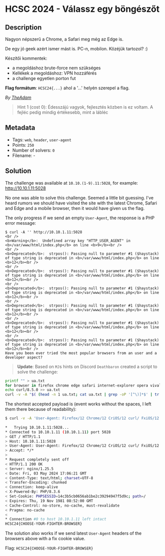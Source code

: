# HCSC 2024 - Válassz egy böngészőt

## Description

Nagyon népszerű a Chrome, a Safari meg még az Edge is.

De egy jó geek azért ismer mást is. PC-n, mobilon.
Közéjük tartozol? :)

Készítői kommentek:
- a megoldáshoz brute-force nem szükséges
- Kellékek a megoldáshoz: VPN hozzáférés
- a challenge egyetlen porton fut

**Flag formátum**: `HCSC24{...}` ahol a '...' helyén szerepel a flag.

*By [TheAdam](https://github.com/adns44)*

> Hint 1 (cost 0): Édesszájú vagyok, fejlesztés közben is ez voltam. A fejléc pedig mindig értékesebb, mint a lábléc

## Metadata

- Tags: `web`, `header`, `user-agent`
- Points: `250`
- Number of solvers: `0`
- Filename: -

## Solution

The challenge was available at `10.10.(1-9).11:5028`, for example: <http://10.10.1.11:5028>

No one was able to solve this challenge. Seemed a little bit guessing. I've heard rumors we should have visited the site with the latest Chrome, Safari and Edge and a mobile browser, then it would have given us the flag.

The only progress if we send an empty `User-Agent`, the response is a PHP error message:

```
$ curl -A '' http://10.10.1.11:5028
<br />
<b>Warning</b>:  Undefined array key "HTTP_USER_AGENT" in <b>/var/www/html/index.php</b> on line <b>9</b><br />
<br />
<b>Deprecated</b>:  strpos(): Passing null to parameter #1 ($haystack) of type string is deprecated in <b>/var/www/html/index.php</b> on line <b>12</b><br />
<br />
<b>Deprecated</b>:  strpos(): Passing null to parameter #1 ($haystack) of type string is deprecated in <b>/var/www/html/index.php</b> on line <b>12</b><br />
<br />
<b>Deprecated</b>:  strpos(): Passing null to parameter #1 ($haystack) of type string is deprecated in <b>/var/www/html/index.php</b> on line <b>12</b><br />
<br />
<b>Deprecated</b>:  strpos(): Passing null to parameter #1 ($haystack) of type string is deprecated in <b>/var/www/html/index.php</b> on line <b>12</b><br />
<br />
<b>Deprecated</b>:  strpos(): Passing null to parameter #1 ($haystack) of type string is deprecated in <b>/var/www/html/index.php</b> on line <b>12</b><br />
<br />
<b>Deprecated</b>:  strpos(): Passing null to parameter #1 ($haystack) of type string is deprecated in <b>/var/www/html/index.php</b> on line <b>12</b><br />
Have you been ever tried the most popular browsers from an user and a developer aspect?
```

> **Update**: Based on `MJ`s hints on Discord `Deathbaron` created a script to solve the challenge:

```bash
printf "" > ua.txt
for browser in firefox chrome edge safari internet-explorer opera vivaldi yandex-browser; do curl -s https://www.whatismybrowser.com/guides/the-latest-user-agent/$browser | grep -oP '(?<=<span class="code">).*(?=</span>)' >> ua.txt; done
echo curl/8.5.0 >> ua.txt
curl -v -A "$( (head -n 1 ua.txt; cat ua.txt | grep -oP '[^\)]*$' | tr ' ' '\n' | grep "\S" | sort -u ) | tr '\n' ' ')" http://10.10.2.11:5028/
```

The shortest accepted payload is (event works without the spaces, I left them there because of readability):

```bash
$ curl -v -A 'User-Agent: Firefox/12 Chrome/12 CriOS/12 curl/ FxiOS/12 Safari/60' http://10.10.1.11:5028
 
*   Trying 10.10.1.11:5028...
* Connected to 10.10.1.11 (10.10.1.11) port 5028
> GET / HTTP/1.1
> Host: 10.10.1.11:5028
> User-Agent: User-Agent: Firefox/12 Chrome/12 CriOS/12 curl/ FxiOS/12 Safari/60
> Accept: */*
> 
* Request completely sent off
< HTTP/1.1 200 OK
< Server: nginx/1.25.5
< Date: Fri, 03 May 2024 17:06:21 GMT
< Content-Type: text/html; charset=UTF-8
< Transfer-Encoding: chunked
< Connection: keep-alive
< X-Powered-By: PHP/8.3.6
< Set-Cookie: PHPSESSID=14c3b5cb0656ab1be2c39294947f5d9c; path=/
< Expires: Thu, 19 Nov 1981 08:52:00 GMT
< Cache-Control: no-store, no-cache, must-revalidate
< Pragma: no-cache
< 
* Connection #0 to host 10.10.1.11 left intact
HCSC24{CHOOSE-YOUR-FIGHTER-BROWSER}
```

The solution also works if we send latest `User-Agent` headers of the browsers above with a fix cookie value.

Flag: `HCSC24{CHOOSE-YOUR-FIGHTER-BROWSER}`